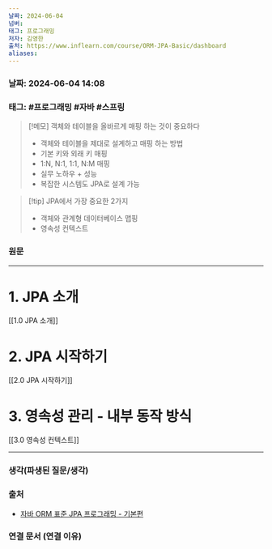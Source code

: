 ```yaml
---
날짜: 2024-06-04
넘버: 
태그: 프로그래밍
저자: 김영한
출처: https://www.inflearn.com/course/ORM-JPA-Basic/dashboard
aliases:
---
```

### 날짜:  2024-06-04 14:08

### 태그: #프로그래밍 #자바 #스프링

>[!메모]
> 객체와 테이블을 올바르게 매핑 하는 것이 중요하다 
> - 객체와 테이블을 제대로 설계하고 매핑 하는 방법
> - 기본 키와 외래 키 매핑
> - 1:N, N:1, 1:1, N:M 매핑
> - 실무 노하우 + 성능
> - 복잡한 시스템도 JPA로 설계 가능

> [!tip] JPA에서 가장 중요한 2가지
>  - 객체와 관계형 데이터베이스 맵핑
>  - 영속성 컨텍스트
> 
### 원문
---
# 1. JPA 소개
[[1.0 JPA 소개]]
# 2. JPA 시작하기
[[2.0 JPA 시작하기]]
# 3. 영속성 관리 - 내부 동작 방식
[[3.0 영속성 컨텍스트]]




---
### 생각(파생된 질문/생각)

### 출처
- [자바 ORM 표준 JPA 프로그래밍 - 기본편](https://www.inflearn.com/course/ORM-JPA-Basic/dashboard)

### 연결 문서 (연결 이유)
